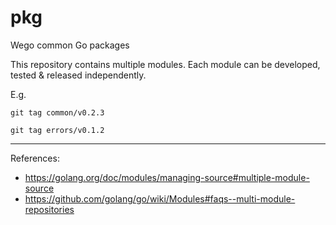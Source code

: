 # pkg
Wego common Go packages

This repository contains multiple modules. Each module can be developed, tested & released independently.

E.g.

`git tag common/v0.2.3`

`git tag errors/v0.1.2`

---

References:
- https://golang.org/doc/modules/managing-source#multiple-module-source
- https://github.com/golang/go/wiki/Modules#faqs--multi-module-repositories